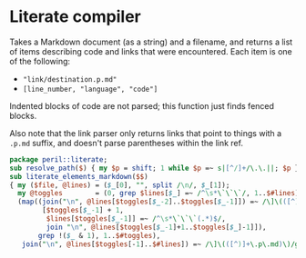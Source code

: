 # Literate compiler
Takes a Markdown document (as a string) and a filename, and returns a list of
items describing code and links that were encountered. Each item is one of the
following:

- `"link/destination.p.md"`
- `[line_number, "language", "code"]`

Indented blocks of code are not parsed; this function just finds fenced blocks.

Also note that the link parser only returns links that point to things with a
`.p.md` suffix, and doesn't parse parentheses within the link ref.

```pl
package peril::literate;
sub resolve_path($) { my $p = shift; 1 while $p =~ s|[^/]+/\.\.||; $p }
sub literate_elements_markdown($$)
{ my ($file, @lines) = ($_[0], "", split /\n/, $_[1]);
  my @toggles        = (0, grep $lines[$_] =~ /^\s*\`\`\`/, 1..$#lines);
  (map((join("\n", @lines[$toggles[$_-2]..$toggles[$_-1]]) =~ /\]\(([^)]+\.p\.md)\)/g,
        [$toggles[$_-1] + 1,
         $lines[$toggles[$_-1]] =~ /^\s*\`\`\`(.*)$/,
         join "\n", @lines[$toggles[$_-1]+1..$toggles[$_]-1]]),
       grep !($_ & 1), 1..$#toggles),
   join("\n", @lines[$toggles[-1]..$#lines]) =~ /\]\(([^)]+\.p\.md)\)/g) }
```
